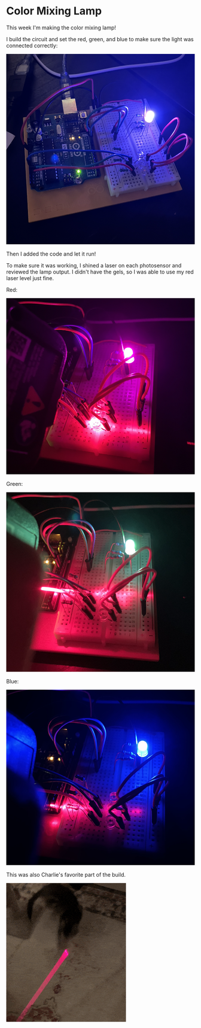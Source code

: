 # Color Mixing Lamp
This week I'm making the color mixing lamp!

I build the circuit and set the red, green, and blue to make sure the light was connected correctly:

![color mixing lamp circuit](media/circuit.png)

Then I added the code and let it run!

To make sure it was working, I shined a laser on each photosensor and reviewed the lamp output. I didn't have the gels, so I was able to use my red laser level just fine.

Red:

![Red lamp](media/red.png)

Green:

![Green lamp](media/green.png)

Blue:

![Blue lamp](media/blue.png)

This was also Charlie's favorite part of the build.

![charlie chasing the laser](media/chawlee.gif)